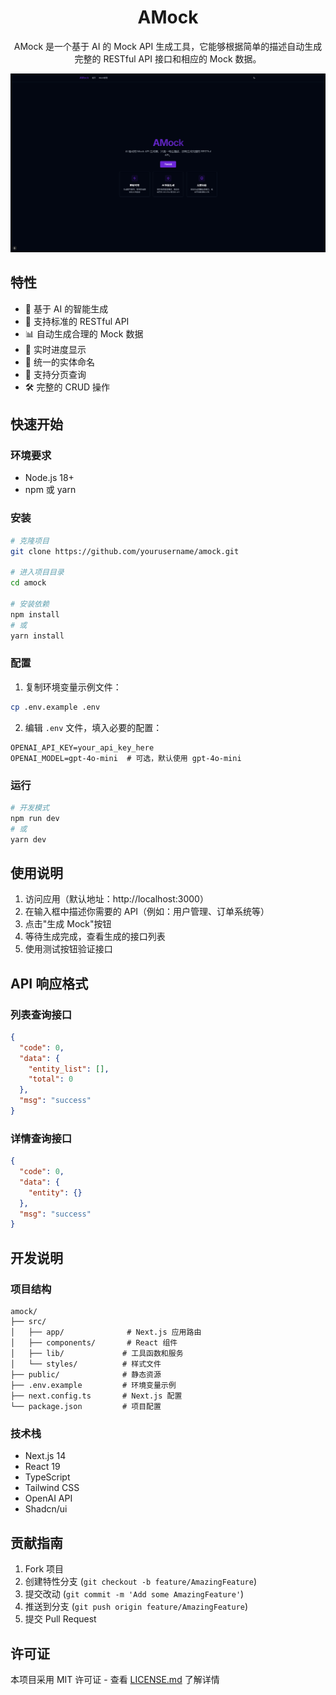 <h1 align="center"> AMock </h1>
<p align="center">AMock 是一个基于 AI 的 Mock API 生成工具，它能够根据简单的描述自动生成完整的 RESTful API 接口和相应的 Mock 数据。</p>

![](/static/example1.png)

## 特性

- 🤖 基于 AI 的智能生成
- 🚀 支持标准的 RESTful API
- 📊 自动生成合理的 Mock 数据
- 🔄 实时进度显示
- 🎯 统一的实体命名
- 📝 支持分页查询
- 🛠️ 完整的 CRUD 操作

## 快速开始

### 环境要求

- Node.js 18+
- npm 或 yarn

### 安装

```bash
# 克隆项目
git clone https://github.com/yourusername/amock.git

# 进入项目目录
cd amock

# 安装依赖
npm install
# 或
yarn install
```

### 配置

1. 复制环境变量示例文件：

```bash
cp .env.example .env
```

2. 编辑 `.env` 文件，填入必要的配置：

```env
OPENAI_API_KEY=your_api_key_here
OPENAI_MODEL=gpt-4o-mini  # 可选，默认使用 gpt-4o-mini
```

### 运行

```bash
# 开发模式
npm run dev
# 或
yarn dev
```

## 使用说明

1. 访问应用（默认地址：http://localhost:3000）
2. 在输入框中描述你需要的 API（例如：用户管理、订单系统等）
3. 点击"生成 Mock"按钮
4. 等待生成完成，查看生成的接口列表
5. 使用测试按钮验证接口

## API 响应格式

### 列表查询接口

```json
{
  "code": 0,
  "data": {
    "entity_list": [],
    "total": 0
  },
  "msg": "success"
}
```

### 详情查询接口

```json
{
  "code": 0,
  "data": {
    "entity": {}
  },
  "msg": "success"
}
```

## 开发说明

### 项目结构

```
amock/
├── src/
│   ├── app/              # Next.js 应用路由
│   ├── components/       # React 组件
│   ├── lib/             # 工具函数和服务
│   └── styles/          # 样式文件
├── public/              # 静态资源
├── .env.example         # 环境变量示例
├── next.config.ts       # Next.js 配置
└── package.json         # 项目配置
```

### 技术栈

- Next.js 14
- React 19
- TypeScript
- Tailwind CSS
- OpenAI API
- Shadcn/ui

## 贡献指南

1. Fork 项目
2. 创建特性分支 (`git checkout -b feature/AmazingFeature`)
3. 提交改动 (`git commit -m 'Add some AmazingFeature'`)
4. 推送到分支 (`git push origin feature/AmazingFeature`)
5. 提交 Pull Request

## 许可证

本项目采用 MIT 许可证 - 查看 [LICENSE.md](LICENSE.md) 了解详情
